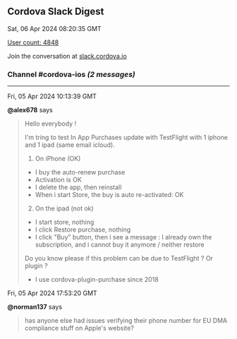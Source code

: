 ## Cordova Slack Digest
Sat, 06 Apr 2024 08:20:35 GMT

[User count: 4848](https://cordova.slack.com/)


Join the conversation at [slack.cordova.io](http://slack.cordova.io/)

### __Channel #cordova-ios__ _(2 messages)_
---

Fri, 05 Apr 2024 10:13:39 GMT

__@alex678__ says 
> Hello everybody !
> 
> I'm tring to test In App Purchases update with TestFlight with 1 iphone and 1 ipad (same email icloud).
> 
> 1. On iPhone (OK)
> - I buy the auto-renew purchase
> - Activation is OK
> - I delete the app, then reinstall
> - When i start Store, the buy is auto re-activated: OK
> 
> 2. On the ipad (not ok)
> - I start store, nothing
> - I click Restore purchase, nothing
> - I click "Buy" button, then i see a message : I already own the subscription, and i cannot buy it anymore / neither restore
> 
> Do you know please if this problem can be due to TestFlight ? Or plugin ?
> 
> * I use cordova-plugin-purchase since 2018
> 

Fri, 05 Apr 2024 17:53:20 GMT

__@norman137__ says 
> has anyone else had issues verifying their phone number for EU DMA compliance stuff on Apple's website?
> 
